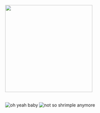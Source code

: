 <h><img src="https://media.tenor.com/E6L3eL7_dK8AAAAC/dtren800-zyzz.gif" width="280"></h>

<br>
<img align="center" src="https://github-readme-stats.vercel.app/api?username=rustedBlood&include_all_commits=true&count_private=true&show_icons=true&line_height=20&title_color=7A7ADB&icon_color=2234AE&text_color=D3D3D3&bg_color=0,000000,130F40" alt="oh yeah baby">

<img align="center" src="https://github-readme-stats.vercel.app/api/top-langs/?username=rustedBlood&layout=compact&text_color=daf7dc&bg_color=151515" alt="not so shrimple anymore">
</br>
